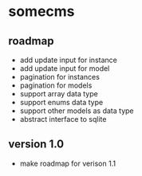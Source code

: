 # somecms

## roadmap
- add update input for instance
- add update input for model
- pagination for instances
- pagination for models
- support array data type
- support enums data type
- support other models as data type
- abstract interface to sqlite

## version 1.0
- make roadmap for verison 1.1

